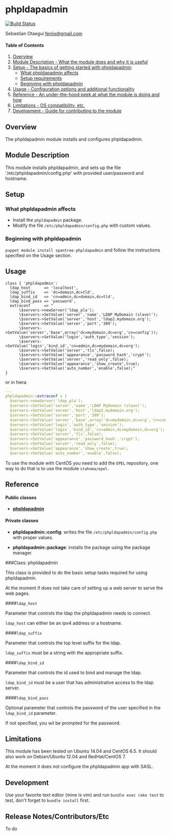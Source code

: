 # phpldapadmin

[![Build Status](https://travis-ci.org/Spantree/puppet-phpldapadmin.svg?branch=master)](https://travis-ci.org/Spantree/puppet-phpldapadmin)

Sebastian Otaegui <feniix@gmail.com>

#### Table of Contents

1. [Overview](#overview)
2. [Module Description - What the module does and why it is useful](#module-description)
3. [Setup - The basics of getting started with phpldapadmin](#setup)
    * [What phpldapadmin affects](#what-phpldapadmin-affects)
    * [Setup requirements](#setup-requirements)
    * [Beginning with phpldapadmin](#beginning-with-phpldapadmin)
4. [Usage - Configuration options and additional functionality](#usage)
5. [Reference - An under-the-hood peek at what the module is doing and how](#reference)
5. [Limitations - OS compatibility, etc.](#limitations)
6. [Development - Guide for contributing to the module](#development)

## Overview

The phpldapadmin module installs and configures phpldapadmin.

## Module Description

This module installs phpldapadmin, and sets up the file '/etc/phpldapadmin/config.php' with provided user/password and hostname.

## Setup

### What phpldapadmin affects

* Install the `phpldapadmin` package.
* Modify the file `/etc/phpldapadmin/config.php` with custom values.

### Beginning with phpldapadmin

`puppet module install spantree-phpldapadmin` and follow the instructions specified on the Usage section.

## Usage

```puppet
class { 'phpldapadmin':
  ldap_host      => 'localhost',
  ldap_suffix    => 'dc=domain,dc=tld',
  ldap_bind_id   => 'cn=admin,dc=domain,dc=tld',
  ldap_bind_pass => 'password',
  extraconf      => "
      \$servers->newServer('ldap_pla');
      \$servers->SetValue('server','name','LDAP MyDomain (slave)');
      \$servers->SetValue('server','host','ldap2.mydomain.org');
      \$servers->SetValue('server','port','389');
      \$servers->SetValue('server','base',array('dc=mydomain,dc=org','cn=config'));
      \$servers->SetValue('login','auth_type','session');
      \$servers->SetValue('login','bind_id','cn=admin,dc=mydomain,dc=org');
      \$servers->SetValue('server','tls',false);
      \$servers->SetValue('appearance','password_hash','crypt');
      \$servers->SetValue('server','read_only',false);
      \$servers->SetValue('appearance','show_create',true);
      \$servers->SetValue('auto_number','enable',false);"
}
```
or in hiera
```yaml
---
phpldapadmin::extraconf : |
  $servers->newServer('ldap_pla');
  $servers->SetValue('server','name','LDAP MyDomain (slave)');
  $servers->SetValue('server','host','ldap2.mydomain.org');
  $servers->SetValue('server','port','389');
  $servers->SetValue('server','base',array('dc=mydomain,dc=org','cn=config'));
  $servers->SetValue('login','auth_type','session');
  $servers->SetValue('login','bind_id','cn=admin,dc=mydomain,dc=org');
  $servers->SetValue('server','tls',false);
  $servers->SetValue('appearance','password_hash','crypt');
  $servers->SetValue('server','read_only',false);
  $servers->SetValue('appearance','show_create',true);
  $servers->SetValue('auto_number','enable',false);
```

To use the module with CentOS you need to add the `EPEL` repository, one way to do that is to use the module `stahnma/epel`.

## Reference

#### Public classes

* [**phpldapadmin**](#class-phpldapadmin)

#### Private classes

* **phpldapadmin::config**: writes the file `/etc/phpldapadmin/config.php` with proper values.

* **phpldapadmin::package**: installs the package using the package manager.

###Class: phpldapadmin

This class is provided to do the basic setup tasks required for using phpldapadmin.

At the moment if does not take care of setting up a web server to serve the web pages.

####`ldap_host`

Parameter that controls the ldap the phpldapadmin needs to connect.

`ldap_host` can either be an ipv4 address or a hostname.

####`ldap_suffix`

Parameter that controls the top level suffix for the ldap.

`ldap_suffix` must be a string with the appropriate suffix.

####`ldap_bind_id`

Parameter that controls the id used to bind and manage the ldap.

`ldap_bind_id` must be a user that has administrative access to the ldap server.

####`ldap_bind_pass`

Optional parameter that controls the password of the user specified in the `ldap_bind_id` parameter.

If not specified, you wil be prompted for the password.

## Limitations

This module has been tested on Ubuntu 14.04 and CentOS 6.5. It should also work on Debian/Ubuntu 12.04 and RedHat/CentOS 7.

At the moment it does not configure the phpldapadmin app with SASL.

## Development

Use your favorite text editor (mine is vim) and run `bundle exec rake test` to test, don't forget to `bundle install` first.

## Release Notes/Contributors/Etc

To do

